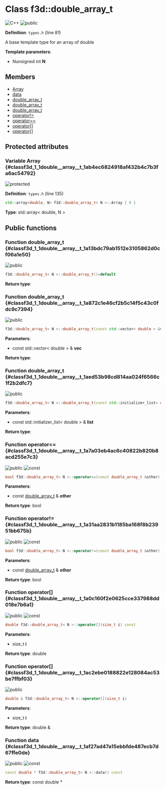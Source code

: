 # Class f3d::double\_array\_t

![][C++]
![][public]

**Definition**: `types.h` (line 81)



A base template type for an array of double

**Template parameters**:

* Nunsigned int **N**

## Members

* [Array](classf3d_1_1double__array__t.md#classf3d_1_1double__array__t_1ab4ec6824918af432b4c7b3fa6ac54792)
* [data](classf3d_1_1double__array__t.md#classf3d_1_1double__array__t_1af27ad47a15ebbfde487ecb7d67ffe0de)
* [double\_array\_t](classf3d_1_1double__array__t.md#classf3d_1_1double__array__t_1a13bdc79ab1512e3105862d0cf06a1e50)
* [double\_array\_t](classf3d_1_1double__array__t.md#classf3d_1_1double__array__t_1a872c1e46cf2b5c14f5c43c0fdc9c7394)
* [double\_array\_t](classf3d_1_1double__array__t.md#classf3d_1_1double__array__t_1aed53b98cd814aa024f6566c1f2b2dfc7)
* [operator!=](classf3d_1_1double__array__t.md#classf3d_1_1double__array__t_1a31aa2831b1185ba168f8b23951bb675b)
* [operator==](classf3d_1_1double__array__t.md#classf3d_1_1double__array__t_1a7a03eb4ac6c40822b820b8acd255e7c3)
* [operator[]](classf3d_1_1double__array__t.md#classf3d_1_1double__array__t_1a0c160f2e0625cce337988dd018e7b6a1)
* [operator[]](classf3d_1_1double__array__t.md#classf3d_1_1double__array__t_1ac2ebe0188822e128084ac53be7ffbf03)

## Protected attributes

### Variable Array {#classf3d_1_1double__array__t_1ab4ec6824918af432b4c7b3fa6ac54792}

![][protected]

**Definition**: `types.h` (line 135)


```cpp
std::array<double, N> f3d::double_array_t< N >::Array { 0 }
```








**Type**: std::array< double, N >



## Public functions

### Function double\_array\_t {#classf3d_1_1double__array__t_1a13bdc79ab1512e3105862d0cf06a1e50}

![][public]


```cpp
f3d::double_array_t< N >::double_array_t()=default
```








**Return type**: 



### Function double\_array\_t {#classf3d_1_1double__array__t_1a872c1e46cf2b5c14f5c43c0fdc9c7394}

![][public]


```cpp
f3d::double_array_t< N >::double_array_t(const std::vector< double > &vec)
```








**Parameters**:

* const std::vector< double > & **vec**

**Return type**: 



### Function double\_array\_t {#classf3d_1_1double__array__t_1aed53b98cd814aa024f6566c1f2b2dfc7}

![][public]


```cpp
f3d::double_array_t< N >::double_array_t(const std::initializer_list< double > &list)
```








**Parameters**:

* const std::initializer_list< double > & **list**

**Return type**: 



### Function operator== {#classf3d_1_1double__array__t_1a7a03eb4ac6c40822b820b8acd255e7c3}

![][public]
![][const]


```cpp
bool f3d::double_array_t< N >::operator==(const double_array_t &other) const
```








**Parameters**:

* const [double\_array\_t](classf3d_1_1double__array__t.md) & **other**

**Return type**: bool



### Function operator!= {#classf3d_1_1double__array__t_1a31aa2831b1185ba168f8b23951bb675b}

![][public]
![][const]


```cpp
bool f3d::double_array_t< N >::operator!=(const double_array_t &other) const
```








**Parameters**:

* const [double\_array\_t](classf3d_1_1double__array__t.md) & **other**

**Return type**: bool



### Function operator[] {#classf3d_1_1double__array__t_1a0c160f2e0625cce337988dd018e7b6a1}

![][public]
![][const]


```cpp
double f3d::double_array_t< N >::operator[](size_t i) const
```








**Parameters**:

* size_t **i**

**Return type**: double



### Function operator[] {#classf3d_1_1double__array__t_1ac2ebe0188822e128084ac53be7ffbf03}

![][public]


```cpp
double & f3d::double_array_t< N >::operator[](size_t i)
```








**Parameters**:

* size_t **i**

**Return type**: double &



### Function data {#classf3d_1_1double__array__t_1af27ad47a15ebbfde487ecb7d67ffe0de}

![][public]
![][const]


```cpp
const double * f3d::double_array_t< N >::data() const
```








**Return type**: const double *





[public]: https://img.shields.io/badge/-public-brightgreen (public)
[C++]: https://img.shields.io/badge/language-C%2B%2B-blue (C++)
[const]: https://img.shields.io/badge/-const-lightblue (const)
[protected]: https://img.shields.io/badge/-protected-yellow (protected)
[static]: https://img.shields.io/badge/-static-lightgrey (static)